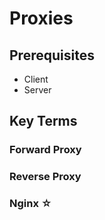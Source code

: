 # Proxies  


## Prerequisites  
* Client
* Server

## Key Terms  
### Forward Proxy  

### Reverse Proxy  

### Nginx ☆  
